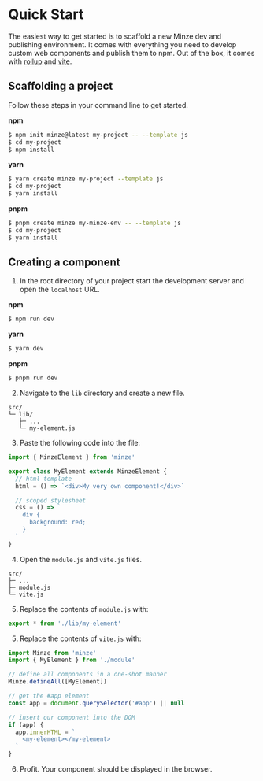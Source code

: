 # Quick Start

The easiest way to get started is to scaffold a new Minze dev and publishing environment. It comes with everything you need to develop custom web components and publish them to npm. Out of the box, it comes with [rollup](https://rollupjs.org/) and [vite](https://vitejs.dev/).

## Scaffolding a project

Follow these steps in your command line to get started.

**npm**

```bash
$ npm init minze@latest my-project -- --template js
$ cd my-project
$ npm install
```

**yarn**

```bash
$ yarn create minze my-project --template js
$ cd my-project
$ yarn install
```

**pnpm**

```bash
$ pnpm create minze my-minze-env -- --template js
$ cd my-project
$ yarn install
```

## Creating a component

1. In the root directory of your project start the development server and open the `localhost` URL.

**npm**

```bash
$ npm run dev
```

**yarn**

```bash
$ yarn dev
```

**pnpm**

```bash
$ pnpm run dev
```

2. Navigate to the `lib` directory and create a new file.

```
src/
└─ lib/
   ├─ ...
   └─ my-element.js
```

3. Paste the following code into the file:

```js
import { MinzeElement } from 'minze'

export class MyElement extends MinzeElement {
  // html template
  html = () => `<div>My very own component!</div>`

  // scoped stylesheet
  css = () => `
    div {
      background: red;
    }
  `
}
```

4. Open the `module.js` and `vite.js` files.

```
src/
├─ ...
├─ module.js
└─ vite.js
```

5. Replace the contents of `module.js` with:

```js
export * from './lib/my-element'
```

5. Replace the contents of `vite.js` with:

```js
import Minze from 'minze'
import { MyElement } from './module'

// define all components in a one-shot manner
Minze.defineAll([MyElement])

// get the #app element
const app = document.querySelector('#app') || null

// insert our component into the DOM
if (app) {
  app.innerHTML = `
    <my-element></my-element>
  `
}
```

6. Profit. Your component should be displayed in the browser.
